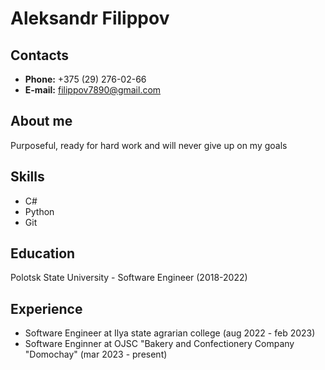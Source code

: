 # Aleksandr Filippov

## Contacts
* **Phone:** +375 (29) 276-02-66
* **E-mail:** filippov7890@gmail.com

## About me
Purposeful, ready for hard work and will never give up on my goals

## Skills
* C#
* Python
* Git

## Education
Polotsk State University - Software Engineer (2018-2022)

## Experience
* Software Engineer at Ilya state agrarian college (aug 2022 - feb 2023) 
* Software Enginner at OJSC "Bakery and Confectionery Company "Domochay" (mar 2023 - present)